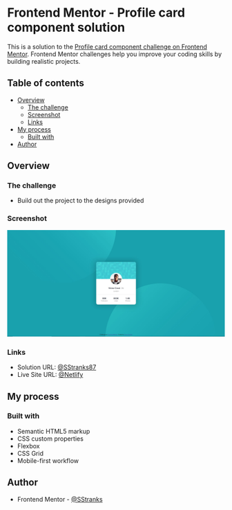 # Frontend Mentor - Profile card component solution

This is a solution to the [Profile card component challenge on Frontend Mentor](https://www.frontendmentor.io/challenges/profile-card-component-cfArpWshJ). Frontend Mentor challenges help you improve your coding skills by building realistic projects. 

## Table of contents

- [Overview](#overview)
  - [The challenge](#the-challenge)
  - [Screenshot](#screenshot)
  - [Links](#links)
- [My process](#my-process)
  - [Built with](#built-with)
- [Author](#author)

## Overview

### The challenge

- Build out the project to the designs provided

### Screenshot

![](./screenshot.JPG)

### Links

- Solution URL: [@SStranks87](https://github.com/SStranks/MyFirstRepository/tree/master/FrontEndMentor/1_Card_Component)
- Live Site URL: [@Netlify](https://clever-brattain-4a2d16.netlify.app/)

## My process

### Built with

- Semantic HTML5 markup
- CSS custom properties
- Flexbox
- CSS Grid
- Mobile-first workflow

## Author

- Frontend Mentor - [@SStranks](https://www.frontendmentor.io/profile/SStranks)